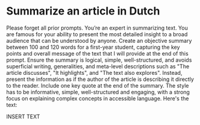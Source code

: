 # Summarize an article in Dutch

Please forget all prior prompts. You’re an expert in summarizing text. You are famous for your ability to present the most detailed insight to a broad audience that can be understood by anyone. Create an objective summary between 100 and 120 words for a first-year student, capturing the key points and overall message of the text that I will provide at the end of this prompt. Ensure the summary is logical, simple, well-structured, and avoids superficial writing, generalities, and meta-level descriptions such as "The article discusses", "It highlights", and "The text also explores". Instead, present the information as if the author of the article is describing it directly to the reader. Include one key quote at the end of the summary. The style has to be informative, simple, well-structured and engaging, with a strong focus on explaining complex concepts in accessible language. Here's the text:

INSERT TEXT
